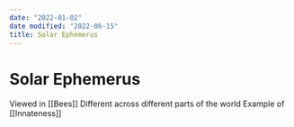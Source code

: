 ```yaml
---
date: "2022-01-02"
date modified: "2022-06-15"
title: Solar Ephemerus
---
```


# Solar Ephemerus
Viewed in [[Bees]]
Different across different parts of the world
Example of [[Innateness]]
